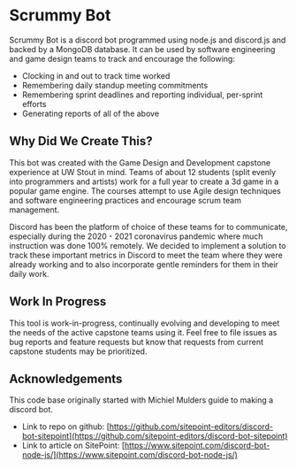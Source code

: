 # Scrummy Bot
Scrummy Bot is a discord bot programmed using node.js and discord.js and backed by a MongoDB database. It can be used by software engineering
and game design teams to track and encourage the following:
- Clocking in and out to track time worked
- Remembering daily standup meeting commitments
- Remembering sprint deadlines and reporting individual, per-sprint efforts
- Generating reports of all of the above

## Why Did We Create This?
This bot was created with the Game Design and Development capstone experience at UW Stout in mind. Teams of about 12 students (split evenly
into programmers and artists) work for a full year to create a 3d game in a popular game engine. The courses attempt to use Agile design
techniques and software engineering practices and encourage scrum team management.

Discord has been the platform of choice of these teams for to communicate, especially during the 2020 - 2021 coronavirus pandemic where
much instruction was done 100% remotely. We decided to implement a solution to track these important metrics in Discord to meet the team
where they were already working and to also incorporate gentle reminders for them in their daily work.

## Work In Progress
This tool is work-in-progress, continually evolving and developing to meet the needs of the active capstone teams using it. Feel free to
file issues as bug reports and feature requests but know that requests from current capstone students may be prioritized.

## Acknowledgements
This code base originally started with Michiel Mulders guide to making a discord bot.
- Link to repo on github: [https://github.com/sitepoint-editors/discord-bot-sitepoint](https://github.com/sitepoint-editors/discord-bot-sitepoint)
- Link to article on SitePoint: [https://www.sitepoint.com/discord-bot-node-js/](https://www.sitepoint.com/discord-bot-node-js/)
